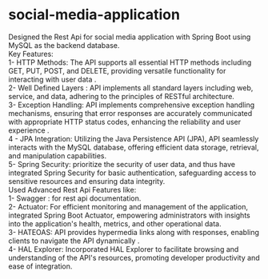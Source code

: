 # social-media-application
Designed the Rest Api for social media application with Spring Boot using MySQL as the backend database.<br>
Key Features:<br>
1- HTTP Methods: The API supports all essential HTTP methods including GET, PUT, POST, and DELETE, providing versatile functionality for interacting with user data .<br>
2- Well Defined Layers : API implements all standard layers including web, service, and data, adhering to the principles of RESTful architecture.<br>
3- Exception Handling: API implements comprehensive exception handling mechanisms, ensuring that error responses are accurately communicated with appropriate HTTP status codes, enhancing the reliability and user experience .<br>
4 - JPA Integration: Utilizing the Java Persistence API (JPA), API seamlessly interacts with the MySQL database, offering efficient data storage, retrieval, and manipulation capabilities.<br>
5- Spring Security: prioritize the security of user data, and thus have integrated Spring Security for basic authentication, safeguarding access to sensitive resources and ensuring data integrity.<br>
Used Advanced Rest Api Features like:<br>
1- Swagger : for rest api documentation.<br>
2- Actuator: For efficient monitoring and management of the application, integrated Spring Boot Actuator, empowering administrators with insights into the application's health, metrics, and other operational data.<br>
3- HATEOAS: API provides hypermedia links along with responses, enabling clients to navigate the API dynamically .<br>
4- HAL Explorer:  Incorporated HAL Explorer to facilitate browsing and understanding of the API's resources, promoting developer productivity and ease of integration.<br>
